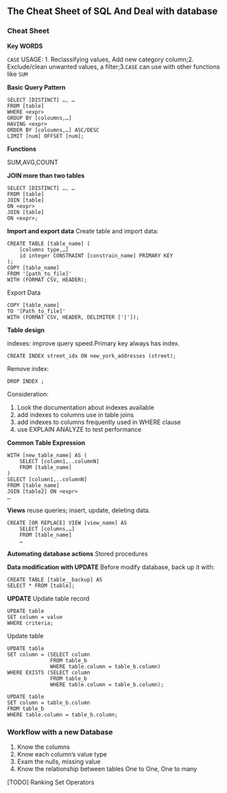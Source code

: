 ## The Cheat Sheet of SQL And Deal with database
### Cheat Sheet
**Key WORDS**

`CASE` USAGE: 1. Reclassifying values, Add new category column;2. Exclude/clean unwanted values, a filter;3.`CASE` can use with other functions like `SUM`

**Basic Query Pattern**

	SELECT [DISTINCT] …, …
	FROM [table]
	WHERE <expr>
	GROUP BY [coloumns,…]
	HAVING <expr>
	ORDER BY [coloumns,…] ASC/DESC
	LIMIT [num] OFFSET [num];

**Functions**

SUM,AVG,COUNT

**JOIN more than two tables**

	SELECT [DISTINCT] …, …
	FROM [table]
	JOIN [table]
	ON <expr>
	JOIN [table]
	ON <expr>;
	
**Import and export data‌**
Create table and import data:

	CREATE TABLE [table_name] (
	    [columns type,…]
	    id integer CONSTRAINT [constrain_name] PRIMARY KEY
	);
	COPY [table_name]
	FROM '[path_to_file]'
	WITH (FORMAT CSV, HEADER);

Export Data

	COPY [table_name]
	TO '[Path_to_file]'
	WITH (FORMAT CSV, HEADER, DELIMITER ['|']);
																					
**Table design**

indexes: improve query speed.Primary key always has index.

	CREATE INDEX street_idx ON new_york_addresses (street);
Remove index:

	DROP INDEX ;
	
Consideration:
1. Look the documentation about indexes available
2. add indexes to columns use in table joins
3. add indexes to columns frequently used in WHERE clause
4. use EXPLAIN ANALYZE to test performance         

**Common Table Expression**

	WITH [new_table_name] AS (
		SELECT [column1,..columnN]
		FROM [table_name]
	)
	SELECT [column1,..columnN]
	FROM [table_name]
	JOIN [table2] ON <expr>
	…

**Views**
reuse queries; insert, update, deleting data.

	CREATE [OR REPLACE] VIEW [view_name] AS
		SELECT [columns,…]
		FROM [table_name]
		…
**Automating database actions**
Stored procedures

**Data modification with UPDATE**
Before modify database, back up it with:

	CREATE TABLE [table__backup] AS
	SELECT * FROM [table];

**UPDATE**
Update table record

	UPDATE table
	SET column = value
	WHERE criteria;

Update table 

	UPDATE table
	SET column = (SELECT column
	              FROM table_b
	              WHERE table.column = table_b.column)
	WHERE EXISTS (SELECT column
	              FROM table_b
	              WHERE table.column = table_b.column);

	UPDATE table
	SET column = table_b.column
	FROM table_b
	WHERE table.column = table_b.column;


### Workflow with a new Database
1. Know the columns
2. Know each column’s value type
3. Exam the nulls, missing value 
4. Know the relationship between tables
One to One, One to many

[TODO]
Ranking
Set Operators  

